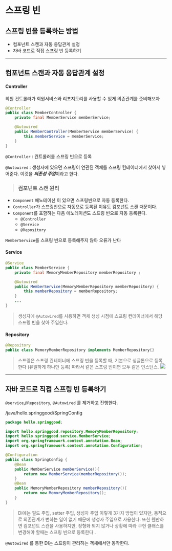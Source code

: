 # 스프링 빈 

## 스프링 빈을 등록하는 방법
- 컴포넌트 스캔과 자동 응답관계 설정
- 자바 코드로 직접 스프링 빈 등록하기 
---

##  컴포넌트 스캔과 자동 응답관계 설정

#### Controller
회원 컨트롤러가 회원서비스와 리포지토리를 사용할 수 있게 의존관계를 준비해보자 
```java
@Controller
public class MemberController {
    private final MemberService memberService;

    @Autowired
    public MemberController(MemberService memberService) {
        this.memberService = memberService;
    }
}

```

`@Controller` : 컨트롤러를 스프링 빈으로 등록

`@Autowired` : 생성자에 있으면 스프링이 연관된 객체를 스프링 컨테이너에서 찾아서 넣어준다. 이것을 ***의존성 주입***이라고 한다.

> ### 컴포넌트 스캔 원리 
- `Component` 에노테이션 이 있으면 스프링빈으로 자동 등록한다.
- `Controller`가 스프링빈으로 자동으로 등록된 이유도 컴포넌트 스캔 때문이다.
- `Component`를 포함하는 다음 에노테이션도 스프링 빈으로 자동 등록된다. 
  - `@Controller`
  - `@Service`
  - `@Repository`

`MemberService`를 스프링 빈으로 등록해주지 않아 오류가 난다 


#### Service
```java
@Service
public class MemberService {
    private final MemoryMemberRepository memberRepository ;

    @Autowired
    public MemberService(MemoryMemberRepository memberRepository) {
        this.memberRepository = memberRepository;
    }
    ...
}
```

> 생성자에 `@Autowired`를 사용하면 객체 생성 시점에 스프링 컨테이너에서 해당 스프링 빈을 찾아 주입한다. 

#### Repository 

```java
@Repository
public class MemoryMemberRepository implements MemberRepository{}
```

> 스프링은 스프링 컨테이너에 스프링 빈을 등록할 때, 기본으로 싱글톤으로 등록한다 (유일하게 하나만 등록)
따라서 같은 스프링 빈이면 모두 같은 인스턴스. 
![](https://velog.velcdn.com/images/hey-hey/post/4f1735c6-c1a6-4550-8014-e71404aa1ca0/image.png)

---
## 자바 코드로 직접 스프링 빈 등록하기 

`@service`,`@Repository`, `@Autowired` 를 제거하고 진행한다.

/java/hello.springgood/SpringConfig 
```java
package hello.springgood;

import hello.springgood.repository.MemoryMemberRepository;
import hello.springgood.service.MemberService;
import org.springframework.context.annotation.Bean;
import org.springframework.context.annotation.Configuration;

@Configuration
public class SpringConfig {
    @Bean
    public MemberService memberService(){
        return new MemberService(memberRepository());
    }
    @Bean
    public MemoryMemberRepository memberRepository(){
        return new MemoryMemberRepository();
    }
}
```

> Di에는 필드 주입, setter 주입, 생성자 주입 이렇게 3가지 방법이 있지만, 
동적으로 의존관계가 변하는 일이 없기 때문에 생성자 주입으로 사용한다.
또한 웬만하면 컴포넌트 스캔을 사용하지만, 정형화 되지 않거나 상황에 따라 구현 클래스를 변경해야 할때는 스프링 빈으로 등록한다 .

`@Autowired` 를 통한 DI는 스프링이 관리하는 객체에서만 동작한다.

